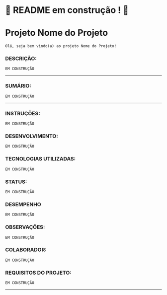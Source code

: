 
# :construction: README em construção ! :construction:
<!-- Olá, Tryber!
Esse é apenas um arquivo inicial para o README do seu projeto.
É essencial que você preencha esse documento por conta própria, ok?
Não deixe de usar nossas dicas de escrita de README de projetos, e deixe sua criatividade brilhar!
:warning: IMPORTANTE: você precisa deixar nítido:
- quais arquivos/pastas foram desenvolvidos por você; 
- quais arquivos/pastas foram desenvolvidos por outra pessoa estudante;
- quais arquivos/pastas foram desenvolvidos pela Trybe.
-->

# Projeto Nome do Projeto
  `Olá, seja bem vindo(a) ao projeto Nome do Projeto!`

### DESCRIÇÃO:
`EM CONSTRUÇÃO`
<!--
Neste projeto, aplicamos de forma prática as habilidaes adquiridas referênte ao conteúdo de ES6 e Higher Order Functions!

O desafio era:
- Produzir código legível, conciso e expressivo utilizando as novas funcionalidades do ES6
- Utilizar as _Higher Order Functions_ para manipular e criar arrays
- Escolher a _Higher Order Function_ mais adequada para a obtenção de um resultado esperado
- Aprender a usar de forma conjunta as _Higher Order Functions_
- Interpretar testes unitários e produzir soluções que atendam a eles.
-->
---

### SUMÁRIO:
`EM CONSTRUÇÃO`
<!--
  - [Descrição](#descrição)
  - [Instruções](#instruções)
  - [Desenvolvimento](#desenvolvimento)
  - [Tecnologias utilizadas](#tecnologias-utilizadas)
  - [Status](#status)
  - [Desempenho](#desempenho)
  - [Observações](#observações)
  - [Colaborador](#colaborador)
  - [Requisitos do projeto](#requisitos-do-projeto)
-->
  ---

### INSTRUÇÕES:
`EM CONSTRUÇÃO`
<!--
1. Clone do repositório
    * Link para clonar o repositório:
```bash
    https://github.com/walacenascimento/project-zoo-functions
```

* Entrar na pasta do repositório:
```bash
    cd walacenascimento/project-zoo-functions
```
2. Instalar as dependências
```bash
    npm install
```
-->

### DESENVOLVIMENTO:
`EM CONSTRUÇÃO`
<!--
O projeto foi desenvolvido em um _template_ de uma aplicação **NodeJS** (esssa aplicação já veio no projeto, e foi fornecido pela Trybe).
Basicamente o desenvolvimento foi implementar as funções e testes unitários de forma a satisfazer os requisitos listados na seção `requisitos do projeto`.

A implementação das funções foram efetuadas dentro da pasta `src` e da pasta `tests` na raíz do projeto.
A pasta `src` é composta pelo arquivo `zoo.js`, que contém as funções a serem implementadas, e o arquivo `data.js`, que armazena os dados que foram utilizados. Já a pasta `tests`, contém os testes unitários correspondentes a cada função do arquivo `zoo.js`.

-->

### TECNOLOGIAS UTILIZADAS:
`EM CONSTRUÇÃO`
<!--
1. `JavaScript`

2. `Jest`
    * Os teste unitários foram implementado em **Jest**
    * Todos os testes foram implementado pela <a href="https://betrybe.com">**TRYBE**</a>
-->

### STATUS:
`EM CONSTRUÇÃO`
<!--
* Finalizado `APROVADO`
-->

### DESEMPENHO
`EM CONSTRUÇÃO`
<!--
* `85%`
-->

### OBSERVAÇÕES:
`EM CONSTRUÇÃO`
<!--
* Todos os arquivos desse projeto foram fornecidos pela <a href="https://betrybe.com">**TRYBE**</a>
* Todos os arquivos de teste desse projeto foram fornecidos e implementados pela <a href="https://betrybe.com">**TRYBE**</a> 
-->

### COLABORADOR:
`EM CONSTRUÇÃO`
<!--
* Colaborador(es,as)
    * Este projeto foi desenvolvido individualmente por mim, `Walace Nascimento`
-->

### REQUISITOS DO PROJETO:
`EM CONSTRUÇÃO`
<!--
- [X] 1. IMPLEMENTE A FUNÇÃO getSpeciesByIds
* Esta função é responsável pela busca das espécies de animais por id. Ela retorna um array contendo as espécies referentes aos ids passados como parâmetro, podendo receber um ou mais ids.

- [x] 2. IMPLEMENTE A FUNÇÃO getAnimalsOlderThan
* Esta função, a partir do nome de uma espécie e uma idade mínima, verifica se todos os animais daquela espécie possuem a idade mínima especificada.

- [x] 3. IMPLEMENTE A FUNÇÃO getEmployeeByName
* Esta função é responsável pela busca das pessoas colaboradoras através do primeiro ou do último nome delas
em construção.

- [x] 4.IMPLEMENTE A FUNÇÃO createEmployee
* A função, a partir de informações recebidas nos parâmetros, é capaz de criar um objeto equivalente ao de uma pessoa colaboradora, retornando-o.

- [x] 5.IMPLEMENTE A FUNÇÃO isManager
* Verifica se uma pessoa colaboradora, a partir de seu id, ocupa cargo de gerência.

- [x] 6. IMPLEMENTE A FUNÇÃO addEmployee
* A função irá adicionar uma nova pessoa colaboradora ao array `employees`, presente no arquivo `data.js`.

- [x] 7. IMPLEMENTE A FUNÇÃO countAnimals
* Esta função é responsável por contabilizar a quantidade de animais.

- [x] 8. IMPLEMENTE A FUNÇÃO calculateEntry
* A partir da quantidade de visitantes e a faixa etária de cada um, esta função é responsável por retornar o preço total a ser cobrado.

- [ ] 9. IMPLEMENTE A FUNÇÃO getAnimalMap
* A função é responsável pelo mapeamento geográfico das espécies e seus animais, podendo ainda filtrá-los por ordem alfabética e gênero, por exemplo.

- [ ] 10. IMPLEMENTE A FUNÇÃO getSchedule
* A função é responsável por disponibilizar as informações de horário para uma consulta, que pode querer ter acesso a todo o cronograma da semana ou apenas o cronograma de um dia específico.

- [x] 11. IMPLEMENTE A FUNÇÃO getOldestFromFirstSpecies
* A função busca por informações do animal mais velho da primeira espécie gerenciada pela pessoa colaboradora do parâmetro.

- [x] 12. IMPLEMENTE A FUNÇÃO increasePrices
* A função é responsável por aumentar o preço das visitas, com base no valor de aumento recebido no parâmetro, em porcentagem.

- [x] 13. IMPLEMENTE A FUNÇÃO getEmployeeCoverage
* A função é responsável por consultar as espécies pela qual a pessoa colaborada, recebida no parâmetro através de seu `id`, `firstName` ou `lastName`, é responsável.

-->
---
